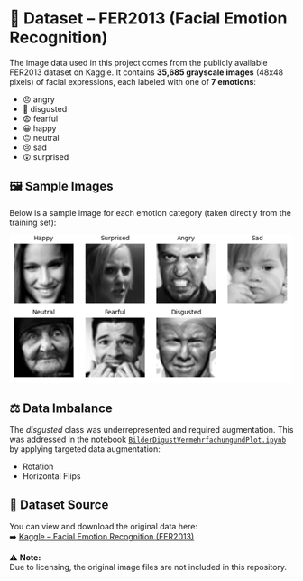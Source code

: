 # 📁 Dataset – FER2013 (Facial Emotion Recognition)

The image data used in this project comes from the publicly available FER2013 dataset on Kaggle. It contains **35,685 grayscale images** (48x48 pixels) of facial expressions, each labeled with one of **7 emotions**:

- 😠 angry  
- 🤢 disgusted  
- 😨 fearful  
- 😀 happy  
- 😐 neutral  
- 😢 sad  
- 😲 surprised  


## 🖼️ Sample Images

Below is a sample image for each emotion category (taken directly from the training set):

<img src="../images/example.png" alt="Sample Emotion Images" width="600"/>


## ⚖️ Data Imbalance

The *disgusted* class was underrepresented and required augmentation. This was addressed in the notebook [`BilderDigustVermehrfachungundPlot.ipynb`](../notebook/BilderDigustVermehrfachungundPlot.ipynb) by applying targeted data augmentation:

- Rotation  
- Horizontal Flips  


## 🔗 Dataset Source

You can view and download the original data here:  
➡️ [Kaggle – Facial Emotion Recognition (FER2013)](https://www.kaggle.com/datasets/ananthu017/emotion-detection-fer/data)

⚠️ **Note:**  
Due to licensing, the original image files are not included in this repository.